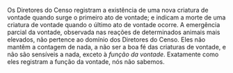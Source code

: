 Os Diretores do Censo registram a existência de uma nova criatura de vontade quando surge o primeiro ato de vontade; e indicam a morte de uma criatura de vontade quando o último ato de vontade ocorre. A emergência parcial da vontade, observada nas reações de determinados animais mais elevados, não pertence ao domínio dos Diretores do Censo. Eles não mantêm a contagem de nada, a não ser a boa fé das criaturas de vontade, e não são sensíveis a nada, exceto à *função da vontade*. Exatamente como eles registram a função da vontade, nós não sabemos.